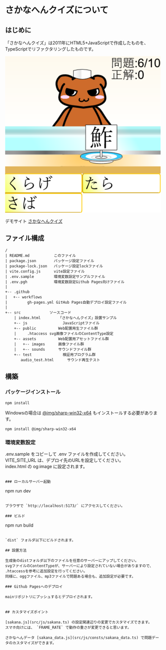 # さかなへんクイズについて

## はじめに

「さかなへんクイズ」は2011年にHTML5+JavaScriptで作成したものを、TypeScriptでリファクタリングしたものです。  

![エビフライトライアングル](resource/sakana-hen.png)

デモサイト [さかなへんクイズ](https://sakana-hen.t-gh.jp/)  

## ファイル構成

```
/
| README.md		      このファイル
| package.json		  パッケージ設定ファイル
| package-lock.json	  パッケージ設定lockファイル
| vite.config.js	  vite設定ファイル
| .env.sample         環境変数設定サンプルファイル
| .env.pgh            環境変数設定Github Pages向けファイル
|
+-- .github
| 　+-- workflows
|         gh-pages.yml GitHub Pages自動デプロイ設定ファイル
|
+-- src	            ソースコード
    | index.html		「さかなへんクイズ」設置サンプル
    +-- js				  JavaScriptファイル
    +-- public			Web配置用生ファイル群
    |     .htaccess	svg画像ファイルのContentType設定
    +-- assets			Web配置用アセットファイル群
    |   +-- images		画像ファイル群
    |   +-- sounds		サウンドファイル群
    +-- test			  検証用プログラム群
       audio_test.html		サウンド再生テスト
```

## 構築

### パッケージインストール

```
npm install
```

Windowsの場合は [@img/sharp-win32-x64](https://www.npmjs.com/package/@img/sharp-win32-x64) もインストールする必要があります。

```
npm install @img/sharp-win32-x64
```

### 環境変数設定

.env.sample をコピーして .env ファイルを作成してください。  
VITE_SITE_URL は、デプロイ先のURLを設定してください。  
index.html の og:image に設定されます。

```

### ローカルサーバー起動

```
npm run dev
```

ブラウザで `http://localhost:5173/` にアクセスしてください。

### ビルド

```
npm run build
```

`dist` フォルダ以下にビルドされます。

## 設置方法

生成後のdistフォルダ以下のファイルを任意のサーバーにアップしてください。
svgファイルのContentTypeが、サーバーにより設定されていない場合がありますので、
.htaccessを参考に追加設定を行ってください。
同様に、oggファイル、mp3ファイルで問題ある場合も、追加設定が必要です。

### Github Pagesへのデプロイ

mainリポジトリにプッシュするとデプロイされます。


## カスタマイズポイント

[sakana.js](src/js/sakana.ts) の設定関連辺りの変更でカスタマイズできます。
スマホ向けには、 `FRAME_RATE` で動作の重さが変更できると思います。

さかなへんデータ [sakana_data.js](src/js/consts/sakana_data.ts) で問題データのカスタマイズができます。
